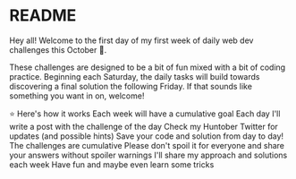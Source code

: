 # README #
Hey all! Welcome to the first day of my first week of daily web dev challenges this October 🎃.

These challenges are designed to be a bit of fun mixed with a bit of coding practice. Beginning each Saturday, the daily tasks will build towards discovering a final solution the following Friday. If that sounds like something you want in on, welcome!

⭐ Here's how it works
Each week will have a cumulative goal
Each day I'll write a post with the challenge of the day
Check my Huntober Twitter for updates (and possible hints)
Save your code and solution from day to day! The challenges are cumulative
Please don't spoil it for everyone and share your answers without spoiler warnings
I'll share my approach and solutions each week
Have fun and maybe even learn some tricks


